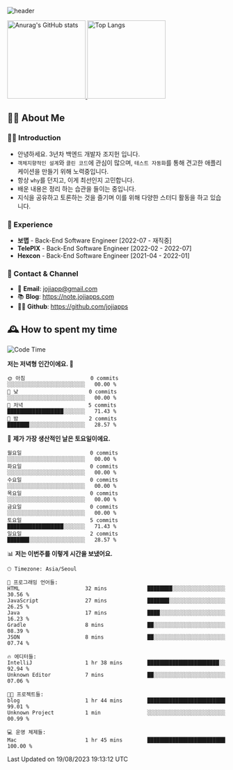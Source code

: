![header](https://capsule-render.vercel.app/api?type=transparent&fontColor=6b32af&height=200&text=Back-End%20Developer&fontSize=60)

<a href="#">
  <img height="180px" src="https://github-readme-stats.vercel.app/api?username=jojiapps&show_icons=true&theme=midnight-purple&locale=kr" alt="Anurag's GitHub stats"/>
</a>

<a href="#">
  <img height="180px" src="https://github-readme-stats.vercel.app/api/top-langs/?username=jojiapps&theme=midnight-purple&layout=compact&locale=kr" alt="Top Langs"/>
</a>

## 💁‍♂️ About Me

### 🙇‍♂️ Introduction

- 안녕하세요. 3년차 백엔드 개발자 조지헌 입니다.
- `객체지향적인 설계`와 `클린 코드`에 관심이 많으며, `테스트 자동화`를 통해 견고한 애플리케이션을 만들기 위해 노력중입니다.
- 항상 `why`를 던지고, 이게 최선인지 고민합니다.
- 배운 내용은 정리 하는 습관을 들이는 중입니다.
- 지식을 공유하고 토론하는 것을 즐기며 이를 위해 다양한 스터디 활동을 하고 있습니다.

### 💼 Experience

- **보맵** - Back-End Software Engineer [2022-07 - 재직중]
- **TelePIX** - Back-End Software Engineer [2022-02 - 2022-07]
- **Hexcon** - Back-End Software Engineer [2021-04 - 2022-01]

### 🤝 Contact & Channel

- 📧 **Email**: jojiapp@gmail.com
- 📚 **Blog**: https://note.jojiapps.com
- 👨‍💻 **Github**: https://github.com/jojiapps

## 🕰 How to spent my time
<!--START_SECTION:waka-->
![Code Time](http://img.shields.io/badge/Code%20Time-554%20hrs%2026%20mins-blue)

**저는 저녁형 인간이에요. 🦉** 

```text
🌞 아침                     0 commits           ░░░░░░░░░░░░░░░░░░░░░░░░░   00.00 % 
🌆 낮　                     0 commits           ░░░░░░░░░░░░░░░░░░░░░░░░░   00.00 % 
🌃 저녁                     5 commits           ██████████████████░░░░░░░   71.43 % 
🌙 밤　                     2 commits           ███████░░░░░░░░░░░░░░░░░░   28.57 % 
```
📅 **제가 가장 생산적인 날은 토요일이에요.** 

```text
월요일                      0 commits           ░░░░░░░░░░░░░░░░░░░░░░░░░   00.00 % 
화요일                      0 commits           ░░░░░░░░░░░░░░░░░░░░░░░░░   00.00 % 
수요일                      0 commits           ░░░░░░░░░░░░░░░░░░░░░░░░░   00.00 % 
목요일                      0 commits           ░░░░░░░░░░░░░░░░░░░░░░░░░   00.00 % 
금요일                      0 commits           ░░░░░░░░░░░░░░░░░░░░░░░░░   00.00 % 
토요일                      5 commits           ██████████████████░░░░░░░   71.43 % 
일요일                      2 commits           ███████░░░░░░░░░░░░░░░░░░   28.57 % 
```


📊 **저는 이번주를 이렇게 시간을 보냈어요.** 

```text
🕑︎ Timezone: Asia/Seoul

💬 프로그래밍 언어들: 
HTML                     32 mins             ████████░░░░░░░░░░░░░░░░░   30.56 % 
JavaScript               27 mins             ███████░░░░░░░░░░░░░░░░░░   26.25 % 
Java                     17 mins             ████░░░░░░░░░░░░░░░░░░░░░   16.23 % 
Gradle                   8 mins              ██░░░░░░░░░░░░░░░░░░░░░░░   08.39 % 
JSON                     8 mins              ██░░░░░░░░░░░░░░░░░░░░░░░   07.74 % 

🔥 에디터들: 
IntelliJ                 1 hr 38 mins        ███████████████████████░░   92.94 % 
Unknown Editor           7 mins              ██░░░░░░░░░░░░░░░░░░░░░░░   07.06 % 

🐱‍💻 프로젝트들: 
blog                     1 hr 44 mins        █████████████████████████   99.01 % 
Unknown Project          1 min               ░░░░░░░░░░░░░░░░░░░░░░░░░   00.99 % 

💻 운영 체제들: 
Mac                      1 hr 45 mins        █████████████████████████   100.00 % 
```


 Last Updated on 19/08/2023 19:13:12 UTC
<!--END_SECTION:waka-->
